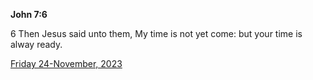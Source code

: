 **John 7:6**

6 Then Jesus said unto them, My time is not yet come: but your time is alway ready.

[Friday 24-November, 2023](https://getbible.net/kjv/John/7/6)
